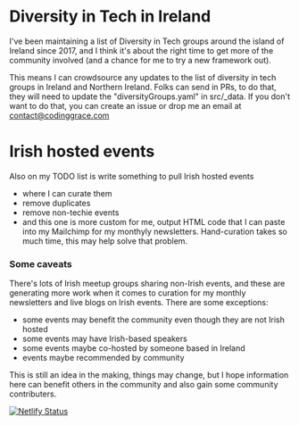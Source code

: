 # Diversity in Tech in Ireland
I've been maintaining a list of Diversity in Tech groups around the island of Ireland since 2017, and I think it's about the right time to get more of the community involved (and a chance for me to try a new framework out).

This means I can crowdsource any updates to the list of diversity in tech groups in Ireland and Northern Ireland. Folks can send in PRs, to do that, they will need to update the "diversityGroups.yaml" in src/_data. If you don't want to do that, you can create an issue or drop me an email at contact@codinggrace.com

# Irish hosted events
Also on my TODO list is write something to pull Irish hosted events

* where I can curate them
* remove duplicates
* remove non-techie events
* and this one is more custom for me, output HTML code that I can paste into my Mailchimp for my monthyly newsletters. Hand-curation takes so much time, this may help solve that problem.

### Some caveats
There's lots of Irish meetup groups sharing non-Irish events, and these are generating more work when it comes to curation for my monthly newsletters and live blogs on Irish events. There are some exceptions:

* some events may benefit the community even though they are not Irish hosted
* some events may have Irish-based speakers
* some events maybe co-hosted by someone based in Ireland
* events maybe recommended by community

This is still an idea in the making, things may change, but I hope information here can benefit others in the community and also gain some community contributers.

[![Netlify Status](https://api.netlify.com/api/v1/badges/d48d68e5-08ea-424f-8e77-62bd4375242d/deploy-status)](https://app.netlify.com/sites/irish-diversity-in-tech/deploys)
